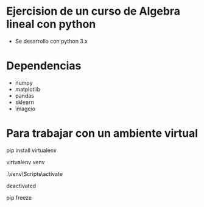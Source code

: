 # Ejercision de un curso de Algebra lineal con python
- Se desarrollo con python 3.x

# Dependencias
- numpy
- matplotlib
- pandas
- sklearn
- imageio

# Para trabajar con un ambiente virtual
pip install virtualenv

virtualenv venv

.\venv\Scripts\activate

deactivated

pip freeze